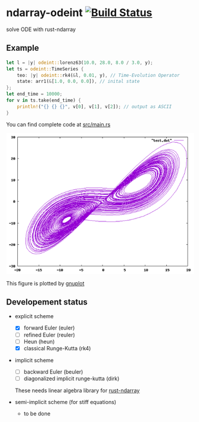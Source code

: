 ndarray-odeint [![Build Status](https://travis-ci.org/termoshtt/ndarray-odeint.svg?branch=master)](https://travis-ci.org/termoshtt/ndarray-odeint)
===============

solve ODE with rust-ndarray

Example
--------

```rust
let l = |y| odeint::lorenz63(10.0, 28.0, 8.0 / 3.0, y);
let ts = odeint::TimeSeries {
    teo: |y| odeint::rk4(&l, 0.01, y), // Time-Evolution Operator
    state: arr1(&[1.0, 0.0, 0.0]), // inital state
};
let end_time = 10000;
for v in ts.take(end_time) {
    println!("{} {} {}", v[0], v[1], v[2]); // output as ASCII
}
```

You can find complete code at [src/main.rs](src/main.rs)

![Lorenz63 Attractor](lorenz63.png)

This figure is plotted by [gnuplot](http://www.gnuplot.info/)

Developement status
--------------------

- explicit scheme
  - [x] forward Euler (euler)
  - [ ] refined Euler (reuler)
  - [ ] Heun (heun)
  - [x] classical Runge-Kutta (rk4)

- implicit scheme
  - [ ] backward Euler (beuler)
  - [ ] diagonalized implicit runge-kutta (dirk)

  These needs linear algebra library for [rust-ndarray]()

- semi-implicit scheme (for stiff equations)
  - to be done

[gnuplot]: http://www.gnuplot.info
[rust-ndarray]: https://github.com/bluss/rust-ndarray
